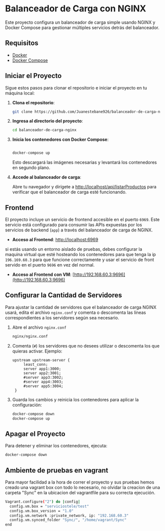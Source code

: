 # Balanceador de Carga con NGINX

Este proyecto configura un balanceador de carga simple usando NGINX y Docker Compose para gestionar múltiples servicios detrás del balanceador.

## Requisitos

- [Docker](https://www.docker.com/get-started)
- [Docker Compose](https://docs.docker.com/compose/install/)

## Iniciar el Proyecto

Sigue estos pasos para clonar el repositorio e iniciar el proyecto en tu máquina local:

1. **Clona el repositorio**:

   ```bash
   git clone https://github.com/Juanestebane926/balanceador-de-carga-nginx
   ```

2. **Ingresa al directorio del proyecto**:

   ```bash
   cd balanceador-de-carga-nginx
   ```

3. **Inicia los contenedores con Docker Compose**:

   ```bash
   
   docker-compose up
   ```

   Esto descargará las imágenes necesarias y levantará los contenedores en segundo plano.

4. **Accede al balanceador de carga**:

   Abre tu navegador y dirígete a [http://localhost/api/listarProductos](http://localhost/api/listarProductos) para verificar que el balanceador de carga esté funcionando.


## Frontend

El proyecto incluye un servicio de frontend accesible en el puerto `6969`. Este servicio está configurado para consumir las APIs expuestas por los servicios de backend (`app`) a través del balanceador de carga de NGINX.

- **Acceso al Frontend**: [http://localhost:6969](http://localhost:6969)

si estás usando un entorno aislado de pruebas, debes configurar la maquina virtual que esté hosteando los contenedores para que tenga la ip `196.169.60.3` para que funcione correctamente y usar el servicio de front servido en el puerto `9696` en vez del normal.

- **Acceso al Frontend con VM**: [http://192.168.60.3:9696](http://192.168.60.3:9696)

## Configurar la Cantidad de Servidores

Para ajustar la cantidad de servidores que el balanceador de carga NGINX usará, edita el archivo `nginx.conf` y comenta o descomenta las líneas correspondientes a los servidores según sea necesario.

1. Abre el archivo `nginx.conf`

   ```bash
   nginx/nginx.conf
   ```

2. Comenta (`#`) los servidores que no desees utilizar o descomenta los que quieras activar. Ejemplo:

   ```nginx
   upstream upstream-server {
        least_conn;
        server app1:3000;
        server app2:3001;
        #server app3:3002;
        #server app4:3003;
        #server app5:3004;
    }
   ```

3. Guarda los cambios y reinicia los contenedores para aplicar la configuración:

   ```bash
   docker-compose down
   docker-compose up
   ```


## Apagar el Proyecto

Para detener y eliminar los contenedores, ejecuta:

```bash
docker-compose down
```

## Ambiente de pruebas en vagrant

Para mayor facilidad a la hora de correr el proyecto y sus pruebas hemos creado una vagrant box con todo lo necesario, no olvidar la creacion de una carpeta "Sync" en la ubicacion del vagrantfile para su correcta ejecución.
```bash
Vagrant.configure("2") do |config|
  config.vm.box = "serviciostele/test"
  config.vm.box_version = "1.0"
  config.vm.network :private_network, ip: "192.168.60.3"    
  config.vm.synced_folder "Sync/", "/home/vagrant/Sync"
end
```

